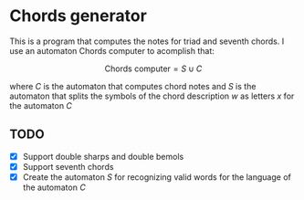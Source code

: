 # Chords generator

This is a program that computes the notes for triad and seventh chords. I use an automaton $\text{Chords computer}$ to acomplish that:

$$
\text{Chords computer} = S \cup C
$$

where $C$ is the automaton that computes chord notes and $S$ is the automaton that splits the symbols of the chord description $w$ as letters $x$ for the automaton $C$

## TODO

- [x] Support double sharps and double bemols
- [x] Support seventh chords
- [x] Create the automaton $S$ for recognizing valid words for the language of the automaton $C$
